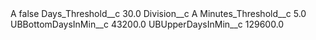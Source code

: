 <?xml version="1.0" encoding="UTF-8"?>
<CustomMetadata xmlns="http://soap.sforce.com/2006/04/metadata" xmlns:xsi="http://www.w3.org/2001/XMLSchema-instance" xmlns:xsd="http://www.w3.org/2001/XMLSchema">
    <label>A</label>
    <protected>false</protected>
    <values>
        <field>Days_Threshold__c</field>
        <value xsi:type="xsd:double">30.0</value>
    </values>
    <values>
        <field>Division__c</field>
        <value xsi:type="xsd:string">A</value>
    </values>
    <values>
        <field>Minutes_Threshold__c</field>
        <value xsi:type="xsd:double">5.0</value>
    </values>
    <values>
        <field>UBBottomDaysInMin__c</field>
        <value xsi:type="xsd:double">43200.0</value>
    </values>
    <values>
        <field>UBUpperDaysInMin__c</field>
        <value xsi:type="xsd:double">129600.0</value>
    </values>
</CustomMetadata>
